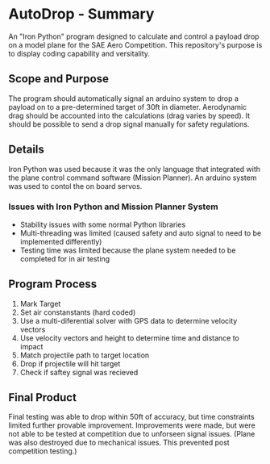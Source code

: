 # AutoDrop - Summary
An "Iron Python" program designed to calculate and control a payload drop on a model plane for the SAE Aero Competition.
This repository's purpose is to display coding capability and versitality.


## Scope and Purpose
The program should automatically signal an arduino system to drop a payload on to a pre-determined target of 30ft in diameter.
Aerodynamic drag should be accounted into the calculations (drag varies by speed).
It should be possible to send a drop signal manually for safety regulations.


## Details
Iron Python was used because it was the only language that integrated with the plane control command software (Mission Planner).
An arduino system was used to contol the on board servos.
### Issues with Iron Python and Mission Planner System
- Stability issues with some normal Python libraries
- Multi-threading was limited (caused safety and auto signal to need to be implemented differently)
- Testing time was limited because the plane system needed to be completed for in air testing


## Program Process
1. Mark Target
2. Set air constanstants (hard coded)
3. Use a multi-diferential solver with GPS data to determine velocity vectors
4. Use velocity vectors and height to determine time and distance to impact
5. Match projectile path to target location
6. Drop if projectile will hit target
7. Check if saftey signal was recieved


## Final Product
Final testing was able to drop within 50ft of accuracy, but time constraints limited further provable improvement.
Improvements were made, but were not able to be tested at competition due to unforseen signal issues. 
(Plane was also destroyed due to mechanical issues. This prevented post competition testing.)

